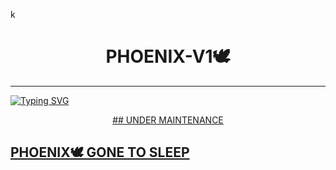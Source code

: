 k<h1 align="center"> PHOENIX-V1🕊</h1>
<p align="center">  
  
***
  
<a href="https://git.io/typing-svg"><img src="https://readme-typing-svg.demolab.com?font=Black+Ops+One&size=50&pause=1000&color=1BAFBAFF&center=true&width=910&height=100&lines=THANKS FOR CHOOSING ;Phoenix-V1🕊;WHATSAPP+BUG+BOT;CREATED+BY+VOLTAGE⚡+LORD;RELEASED+05.08.24" alt="Typing SVG" /></a>
  </p>

  <p align="center">  
  <a href="https://whatsapp.com/channel/0029ValURVD30LKUWiRSlC47">
  ##  UNDER MAINTENANCE 

##  PHOENIX🕊 GONE TO SLEEP